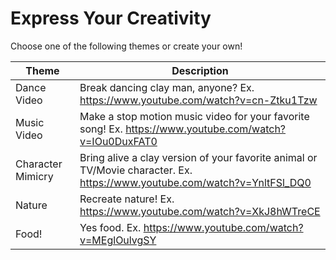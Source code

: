 # Express Your Creativity

Choose one of the following themes or create your own!

Theme | Description
------|------------
Dance Video | Break dancing clay man, anyone? Ex. https://www.youtube.com/watch?v=cn-Ztku1Tzw
Music Video | Make a stop motion music video for your favorite song! Ex. https://www.youtube.com/watch?v=IOu0DuxFAT0
Character Mimicry | Bring alive a clay version of your favorite animal or TV/Movie character. Ex. https://www.youtube.com/watch?v=YnltFSl_DQ0
Nature | Recreate nature! Ex. https://www.youtube.com/watch?v=XkJ8hWTreCE
Food! | Yes food. Ex. https://www.youtube.com/watch?v=MEglOulvgSY
